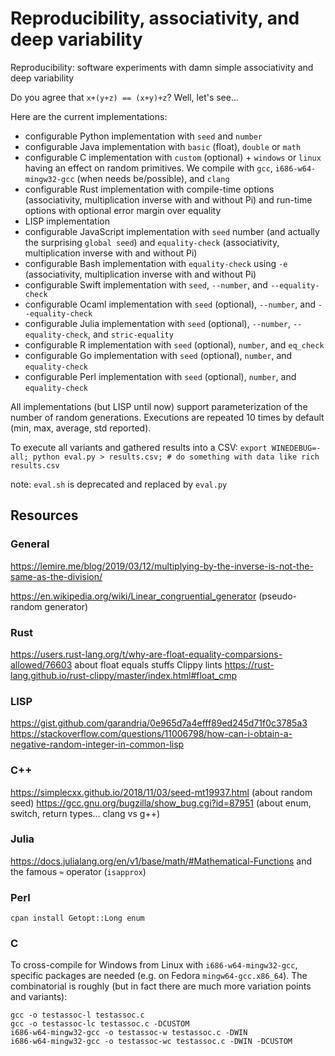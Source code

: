 # Reproducibility, associativity, and deep variability 

Reproducibility: software experiments with damn simple associativity and deep variability

Do you agree that `x+(y+z) == (x+y)+z`? 
Well, let's see...

Here are the current implementations:
 * configurable Python implementation with `seed` and `number` 
 * configurable Java implementation with `basic` (float), `double` or `math` 
 * configurable C implementation with `custom` (optional) + `windows` or `linux` having an effect on random primitives. We compile with `gcc`, `i686-w64-mingw32-gcc` (when needs be/possible), and `clang` 
 * configurable Rust implementation with compile-time options (associativity, multiplication inverse with and without Pi) and run-time options with optional error margin over equality 
 * LISP implementation 
 * configurable JavaScript implementation with `seed` number (and actually the surprising `global seed`) and `equality-check` (associativity, multiplication inverse with and without Pi)
 * configurable Bash implementation with `equality-check` using `-e` (associativity, multiplication inverse with and without Pi)
 * configurable Swift implementation with `seed`, `--number`, and `--equality-check` 
 * configurable Ocaml implementation with `seed` (optional), `--number`, and `--equality-check` 
 * configurable Julia implementation with `seed` (optional), `--number`, `--equality-check`, and `stric-equality` 
 * configurable R implementation with `seed` (optional), `number`, and `eq_check` 
 * configurable Go implementation with `seed` (optional), `number`, and `equality-check`
 * configurable Perl implementation with `seed` (optional), `number`, and `equality-check`

 All implementations (but LISP until now) support parameterization of the number of random generations. 
 Executions are repeated 10 times by default (min, max, average, std reported).

To execute all variants and gathered results into a CSV: `export WINEDEBUG=-all; python eval.py > results.csv; # do something with data like rich results.csv`

note: `eval.sh` is deprecated and replaced by `eval.py` 

## Resources

### General 

https://lemire.me/blog/2019/03/12/multiplying-by-the-inverse-is-not-the-same-as-the-division/

https://en.wikipedia.org/wiki/Linear_congruential_generator (pseudo-random generator)

### Rust

https://users.rust-lang.org/t/why-are-float-equality-comparsions-allowed/76603 about float equals stuffs
Clippy lints https://rust-lang.github.io/rust-clippy/master/index.html#float_cmp 

### LISP

https://gist.github.com/garandria/0e965d7a4efff89ed245d71f0c3785a3
https://stackoverflow.com/questions/11006798/how-can-i-obtain-a-negative-random-integer-in-common-lisp 

### C++

https://simplecxx.github.io/2018/11/03/seed-mt19937.html (about random seed)
https://gcc.gnu.org/bugzilla/show_bug.cgi?id=87951 (about enum, switch, return types... clang vs g++)

### Julia

https://docs.julialang.org/en/v1/base/math/#Mathematical-Functions and the famous `≈` operator (`isapprox`)

### Perl

`cpan install Getopt::Long enum` 

### C

To cross-compile for Windows from Linux with `i686-w64-mingw32-gcc`, specific packages are needed (e.g. on Fedora `mingw64-gcc.x86_64`). 
The combinatorial is roughly (but in fact there are much more variation points and variants):
```
gcc -o testassoc-l testassoc.c
gcc -o testassoc-lc testassoc.c -DCUSTOM
i686-w64-mingw32-gcc -o testassoc-w testassoc.c -DWIN
i686-w64-mingw32-gcc -o testassoc-wc testassoc.c -DWIN -DCUSTOM
```